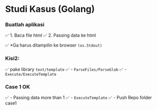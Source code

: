 # Studi Kasus (Golang)
### Buatlah aplikasi
:white_check_mark: 1. Baca file html 
:white_check_mark: 2. Passing data ke html

:white_check_mark: *Ga harus ditampilin ke browser `(os.Stdout)`

### Kisi2:
:white_check_mark: pake library `text/template`
:white_check_mark: - `ParseFiles/ParseGlob`
:white_check_mark: - `Execute/ExecuteTemplate`

### Case 1 OK 
:white_check_mark: - Passing data more than 1
:white_check_mark: - `ExecuteTemplate`
:white_check_mark: - Push Repo folder case1
